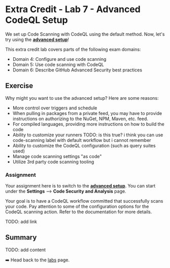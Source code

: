 # Extra Credit - Lab 7 - Advanced CodeQL Setup

We set up Code Scanning with CodeQL using the default method. Now, let's try using the **[advanced setup](https://docs.github.com/en/code-security/code-scanning/creating-an-advanced-setup-for-code-scanning/configuring-advanced-setup-for-code-scanning)**!

This extra credit lab covers parts of the following exam domains:

- Domain 4: Configure and use code scanning
- Domain 5: Use code scanning with CodeQL
- Domain 6: Describe GitHub Advanced Security best practices

## Exercise

Why might you want to use the advanced setup? Here are some reasons:

- More control over triggers and schedule
- When pulling in packages from a private feed, you may have to provide instructions on authorizing to the NuGet, NPM, Maven, etc. feed.
- For compiled languages, providing more instructions on how to build the code
- Ability to customize your runners TODO: is this true? i think you can use code-scanning label with default workflow but i cannot remember
- Ability to customize the CodeQL configuration (such as query suites used)
- Manage code scanning settings "as code"
- Utilize 3rd party code scanning tooling

### Assignment

Your assignment here is to switch to the **[advanced setup](https://docs.github.com/en/code-security/code-scanning/creating-an-advanced-setup-for-code-scanning/configuring-advanced-setup-for-code-scanning)**. You can start under the **Settings** --> **Code Security and Analysis** page.

Your goal is to have a CodeQL workflow committed that successfully scans your code. Pay attention to some of the configuration options for the CodeQL scanning action. Refer to the documentation for more details.

TODO: add link

## Summary

TODO: add content

➡️ Head back to the [labs](README.md) page.
